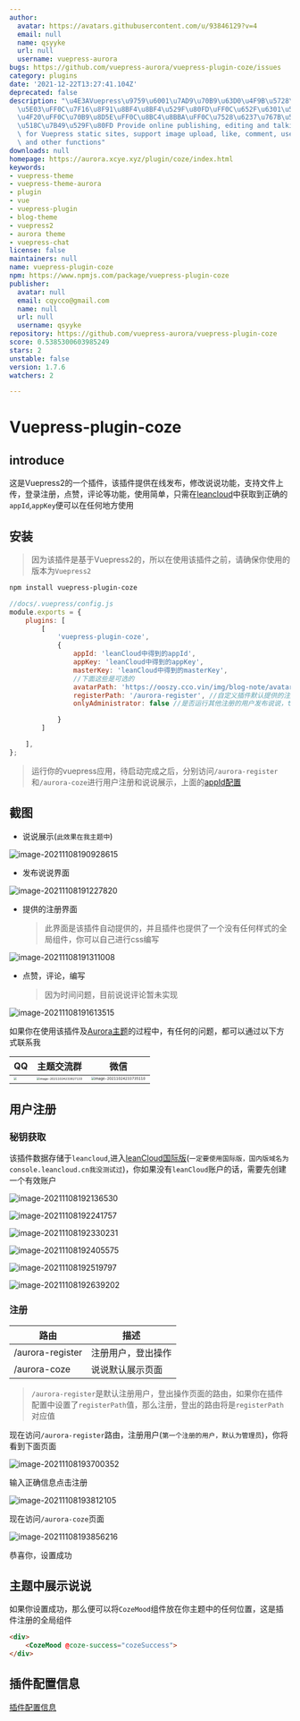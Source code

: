 ```yaml
---
author:
  avatar: https://avatars.githubusercontent.com/u/93846129?v=4
  email: null
  name: qsyyke
  url: null
  username: vuepress-aurora
bugs: https://github.com/vuepress-aurora/vuepress-plugin-coze/issues
category: plugins
date: '2021-12-22T13:27:41.104Z'
deprecated: false
description: "\u4E3AVuepress\u9759\u6001\u7AD9\u70B9\u63D0\u4F9B\u5728\u7EBF\u53D1\
  \u5E03\uFF0C\u7F16\u8F91\u8BF4\u8BF4\u529F\u80FD\uFF0C\u652F\u6301\u56FE\u7247\u4E0A\
  \u4F20\uFF0C\u70B9\u8D5E\uFF0C\u8BC4\u8BBA\uFF0C\u7528\u6237\u767B\u5F55\uFF0C\u6CE8\
  \u518C\u7B49\u529F\u80FD Provide online publishing, editing and talking functions\
  \ for Vuepress static sites, support image upload, like, comment, user login, registration\
  \ and other functions"
downloads: null
homepage: https://aurora.xcye.xyz/plugin/coze/index.html
keywords:
- vuepress-theme
- vuepress-theme-aurora
- plugin
- vue
- vuepress-plugin
- blog-theme
- vuepress2
- aurora theme
- vuepress-chat
license: false
maintainers: null
name: vuepress-plugin-coze
npm: https://www.npmjs.com/package/vuepress-plugin-coze
publisher:
  avatar: null
  email: cqycco@gmail.com
  name: null
  url: null
  username: qsyyke
repository: https://github.com/vuepress-aurora/vuepress-plugin-coze
score: 0.5385300603985249
stars: 2
unstable: false
version: 1.7.6
watchers: 2

---
```


# Vuepress-plugin-coze

## introduce

这是Vuepress2的一个插件，该插件提供在线发布，修改说说功能，支持文件上传，登录注册，点赞，评论等功能，使用简单，只需在[leancloud](https://console.leancloud.app/)中获取到正确的`appId`,`appKey`便可以在任何地方使用



## 安装

>  因为该插件是基于Vuepress2的，所以在使用该插件之前，请确保你使用的版本为`Vuepress2`

```sh
npm install vuepress-plugin-coze
```



```js
//docs/.vuepress/config.js
module.exports = {
    plugins: [
        [
            'vuepress-plugin-coze',
            {
                appId: 'leanCloud中得到的appId',
                appKey: 'leanCloud中得到的appKey',
                masterKey: 'leanCloud中得到的masterKey',
                //下面这些是可选的
                avatarPath: 'https://ooszy.cco.vin/img/blog-note/avatar-aurora.png',//说说头像url
                registerPath: '/aurora-register', //自定义插件默认提供的注册页面路由，请在前面加上/
                onlyAdministrator: false //是否运行其他注册的用户发布说说，true表示只有管理员可以发布

            }
        ]

    ],
};
```



> 运行你的vuepress应用，待启动完成之后，分别访问`/aurora-register`和`/aurora-coze`进行用户注册和说说展示，上面的[appId配置](#秘钥获取)



## 截图

- 说说展示(`此效果在我主题中`)

![image-20211108190928615](https://ooszy.cco.vin/img/blog-note/image-20211108190928615.png?x-oss-process=style/pictureProcess1)



- 发布说说界面

![image-20211108191227820](https://ooszy.cco.vin/img/blog-note/image-20211108191227820.png?x-oss-process=style/pictureProcess1)



- 提供的注册界面

  > 此界面是该插件自动提供的，并且插件也提供了一个没有任何样式的全局组件，你可以自己进行css编写

![image-20211108191311008](https://ooszy.cco.vin/img/blog-note/image-20211108191311008.png?x-oss-process=style/pictureProcess1)



- 点赞，评论，编写

  > 因为时间问题，目前说说评论暂未实现

![image-20211108191613515](https://ooszy.cco.vin/img/blog-note/image-20211108191613515.png?x-oss-process=style/pictureProcess1)





如果你在使用该插件及[Aurora主题](https://aurora.xcye.xyz)的过程中，有任何的问题，都可以通过以下方式联系我

| QQ                                                           | 主题交流群                                                   | 微信                                                         |
| ------------------------------------------------------------ | ------------------------------------------------------------ | ------------------------------------------------------------ |
| <img src="https://ooszy.cco.vin/img/blog-note/image-20211024233620332.png?x-oss-process=style/pictureProcess1" style="zoom:33%;" /> | <img src="https://ooszy.cco.vin/img/blog-note/image-20211024233827133.png?x-oss-process=style/pictureProcess1" alt="image-20211024233827133" style="zoom:33%;" /> | <img src="https://ooszy.cco.vin/img/blog-note/image-20211024233735110.png?x-oss-process=style/pictureProcess1" alt="image-20211024233735110" style="zoom: 39%;" /> |



## 用户注册

### 秘钥获取

该插件数据存储于`leancloud`,进入[leanCloud国际版](https://console.leancloud.app/)(`一定要使用国际版，国内版域名为console.leancloud.cn我没测试过`)，你如果没有`leanCloud`账户的话，需要先创建一个有效账户

![image-20211108192136530](https://ooszy.cco.vin/img/blog-note/image-20211108192136530.png?x-oss-process=style/pictureProcess1)

![image-20211108192241757](https://ooszy.cco.vin/img/blog-note/image-20211108192241757.png?x-oss-process=style/pictureProcess1)

![image-20211108192330231](https://ooszy.cco.vin/img/blog-note/image-20211108192330231.png?x-oss-process=style/pictureProcess1)

![image-20211108192405575](https://ooszy.cco.vin/img/blog-note/image-20211108192405575.png?x-oss-process=style/pictureProcess1)

![image-20211108192519797](https://ooszy.cco.vin/img/blog-note/image-20211108192519797.png?x-oss-process=style/pictureProcess1)

![image-20211108192639202](https://ooszy.cco.vin/img/blog-note/image-20211108192639202.png?x-oss-process=style/pictureProcess1)





### 注册

| 路由             | 描述               |
| ---------------- | ------------------ |
| /aurora-register | 注册用户，登出操作 |
| /aurora-coze     | 说说默认展示页面   |

> `/aurora-register`是默认注册用户，登出操作页面的路由，如果你在插件配置中设置了`registerPath`值，那么注册，登出的路由将是`registerPath`对应值


现在访问`/aurora-register`路由，注册用户(`第一个注册的用户，默认为管理员`)，你将看到下面页面

![image-20211108193700352](https://ooszy.cco.vin/img/blog-note/image-20211108193700352.png?x-oss-process=style/pictureProcess1)

输入正确信息点击注册

![image-20211108193812105](https://ooszy.cco.vin/img/blog-note/image-20211108193812105.png?x-oss-process=style/pictureProcess1)



现在访问`/aurora-coze`页面

![image-20211108193856216](https://ooszy.cco.vin/img/blog-note/image-20211108193856216.png?x-oss-process=style/pictureProcess1)



恭喜你，设置成功



## 主题中展示说说

如果你设置成功，那么便可以将`CozeMood`组件放在你主题中的任何位置，这是插件注册的全局组件

```html
<div>
	<CozeMood @coze-success="cozeSuccess">
</div>
```



## 插件配置信息

[插件配置信息](https://aurora.xcye.xyz/plugin/coze/config.html)